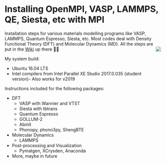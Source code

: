 # Installing OpenMPI, VASP, LAMMPS, QE, Siesta, etc with MPI
Installation steps for various materials modelling programs like VASP, LAMMPS, Quantum Espresso, Siesta, etc. Most codes deal with Density Functional Theory (DFT) and Molecular Dynamics (MD). All the steps are put in the [Wiki](https://github.com/shreeja7/vasp-lammps-installation-tips/wiki/How-to-install-VASP,-LAMMPS,-Siesta,-Quantum-Espresso-etc.-with-MPI) up there ☝🏽
[<img src="https://github.com/shreeja7/vasp-installation-etc/blob/master/SharedScreenshot2.jpg" align="right">](https://github.com/shreeja7/vasp-lammps-installation-tips/wiki/How-to-install-VASP,-LAMMPS,-Siesta,-Quantum-Espresso-etc.-with-MPI)

My system build:
- Ubuntu 16.04 LTS
- Intel compilers from Intel Parallel XE Studio 2017.0.035 (student version)- Also works for v2019

Instructions included for the following packages:
- DFT 
  - VASP with Wannier and VTST
  - Siesta with tbtrans
  - Quantum Espresso
  - GOLLUM-2
  - Abinit
  - Phonopy, phono3py, ShengBTE
- Molecular Dynamics
  - LAMMPS
- Post-processing and Visualization
  - Pymatgen, XCrysden, Anaconda
- More, maybe in future
